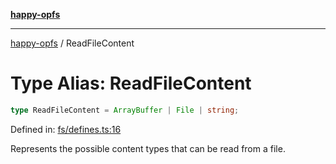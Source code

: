 [**happy-opfs**](../README.md)

***

[happy-opfs](../README.md) / ReadFileContent

# Type Alias: ReadFileContent

```ts
type ReadFileContent = ArrayBuffer | File | string;
```

Defined in: [fs/defines.ts:16](https://github.com/JiangJie/happy-opfs/blob/7d6f4902eef2f34868c7991f5501261a1d1ff67a/src/fs/defines.ts#L16)

Represents the possible content types that can be read from a file.
